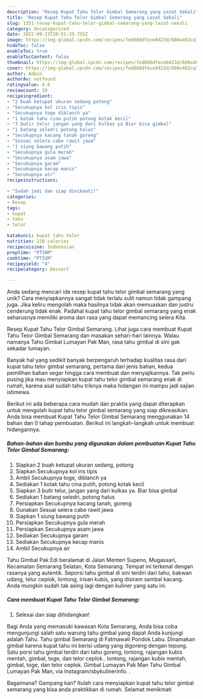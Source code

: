 ```yaml
---
description: "Resep Kupat Tahu Telor Gimbal Semarang yang Lezat Sekali"
title: "Resep Kupat Tahu Telor Gimbal Semarang yang Lezat Sekali"
slug: 1351-resep-kupat-tahu-telor-gimbal-semarang-yang-lezat-sekali
category: Uncategorized
date: 2022-09-23T20:51:29.755Z
image: https://img-global.cpcdn.com/recipes/fed668dfece8423d/680x482cq70/kupat-tahu-telor-gimbal-semarang-foto-resep-utama.jpg
hideToc: false
enableToc: true
enableTocContent: false
thumbnail: https://img-global.cpcdn.com/recipes/fed668dfece8423d/680x482cq70/kupat-tahu-telor-gimbal-semarang-foto-resep-utama.jpg
cover: https://img-global.cpcdn.com/recipes/fed668dfece8423d/680x482cq70/kupat-tahu-telor-gimbal-semarang-foto-resep-utama.jpg
author: Admin
authorAv: notfound
ratingvalue: 4.6
reviewcount: 10
recipeingredient:
- "2 buah ketupat ukuran sedang potong"
- "Secukupnya kol iris tipis"
- "Secukupnya toge diblanch ya"
- "1 kotak tahu cina putih potong kotak kecil"
- "3 butir telur jangan yang dari kulkas ya Biar bisa gimbal"
- "1 batang seledri potong halus"
- "Secukupnya kacang tanah goreng"
- "Sesuai selera cabe rawit jawa"
- "1 siung bawang putih"
- "Secukupnya gula merah"
- "Secukupnya asam jawa"
- "Secukupnya garam"
- "Secukupnya kecap manis"
- "Secukupnya air"
recipeinstructions:

- "Sudah jadi dan siap dinikmati!"
categories:
- Resep
tags:
- kupat
- tahu
- telor

katakunci: kupat tahu telor 
nutrition: 220 calories
recipecuisine: Indonesian
preptime: "PT38M"
cooktime: "PT32M"
recipeyield: "4"
recipecategory: Dessert

---
```





Anda sedang mencari ide resep kupat tahu telor gimbal semarang yang unik? Cara menyiapkannya sangat tidak terlalu sulit namun tidak gampang juga. Jika keliru mengolah maka hasilnya tidak akan memuaskan dan justru cenderung tidak enak. Padahal kupat tahu telor gimbal semarang yang enak seharusnya memiliki aroma dan rasa yang dapat memancing selera Kita.





Resep Kupat Tahu Telor Gimbal Semarang. Lihat juga cara membuat Kupat Tahu Telor Gimbal Semarang dan masakan sehari-hari lainnya. Walau namanya Tahu Gimbal Lumayan Pak Man, rasa tahu gimbal di sini gak sekadar lumayan.

Banyak hal yang sedikit banyak berpengaruh terhadap kualitas rasa dari kupat tahu telor gimbal semarang, pertama dari jenis bahan, kedua pemilihan bahan segar hingga cara membuat dan menyajikannya. Tak perlu pusing jika mau menyiapkan kupat tahu telor gimbal semarang enak di rumah, karena asal sudah tahu triknya maka hidangan ini mampu jadi sajian istimewa.






Berikut ini ada beberapa cara mudah dan praktis yang dapat diterapkan untuk mengolah kupat tahu telor gimbal semarang yang siap dikreasikan. Anda bisa membuat Kupat Tahu Telor Gimbal Semarang menggunakan 14 bahan dan 0 tahap pembuatan. Berikut ini langkah-langkah untuk membuat hidangannya.

<!--inarticleads1-->

##### Bahan-bahan dan bumbu yang digunakan dalam pembuatan Kupat Tahu Telor Gimbal Semarang:

1. Siapkan 2 buah ketupat ukuran sedang, potong
1. Siapkan Secukupnya kol iris tipis
1. Ambil Secukupnya toge, diblanch ya
1. Sediakan 1 kotak tahu cina putih, potong kotak kecil
1. Siapkan 3 butir telur, jangan yang dari kulkas ya. Biar bisa gimbal
1. Sediakan 1 batang seledri, potong halus
1. Persiapkan Secukupnya kacang tanah, goreng
1. Gunakan Sesuai selera cabe rawit jawa
1. Siapkan 1 siung bawang putih
1. Persiapkan Secukupnya gula merah
1. Persiapkan Secukupnya asam jawa
1. Sediakan Secukupnya garam
1. Sediakan Secukupnya kecap manis
1. Ambil Secukupnya air


Tahu Gimbal Pak Edi beralamat di Jalan Menteri Supeno, Mugassari, Kecamatan Semarang Selatan, Kota Semarang. Tempat ini terkenal dengan rasanya yang autentik. Seporsi tahu gimbal di sini terdiri dari tahu, bakwan udang, telur ceplok, lontong, irisan kubis, yang disiram sambal kacang. Anda mungkin sudah tak asing lagi dengan kuliner yang satu ini. 

<!--inarticleads2-->

##### Cara membuat Kupat Tahu Telor Gimbal Semarang:


1. Selesai dan siap dihidangkan!

Bagi Anda yang memasuki kawasan Kota Semarang, Anda bisa coba mengunjungi salah satu warung tahu gimbal yang dapat Anda kunjungi adalah Tahu. Tahu gimbal Semarang di Fatmawati Pondok Labu. Dinamakan gimbal karena kupat tahu ini berisi udang yang digoreng dengan tepung. Satu porsi tahu gimbal terdiri dari tahu goreng, lontong, rajangan kubis mentah, gimbal, toge, dan telor ceplok.. lontong, rajangan kubis mentah, gimbal, toge, dan telor ceplok. Gimbal Lumayan Pak Man Tahu Gimbal Lumayan Pak Man, via Instagram/sbykulinerinfo. . 

Bagaimana? Gampang kan? Itulah cara menyiapkan kupat tahu telor gimbal semarang yang bisa anda praktikkan di rumah. Selamat menikmati
